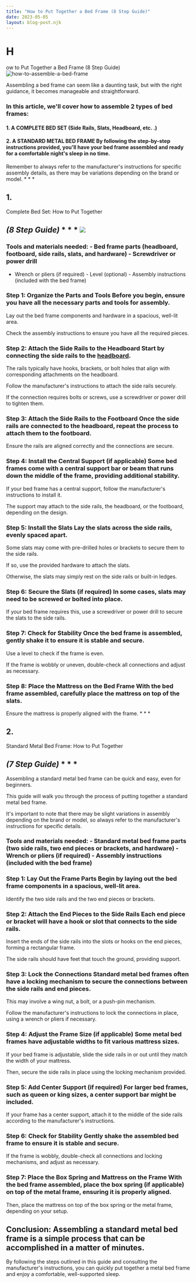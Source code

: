 ```yaml
---
title: "How to Put Together a Bed Frame (8 Step Guide)"
date: 2023-05-05
layout: blog-post.njk
---
```


# H

ow to Put Together a Bed Frame (8 Step Guide) ![how-to-assemble-a-bed-frame](/images/blog/Most-Attractive-Youtube-Thumbnail-2023-03-11T195439.634-1024x576.png)

Assembling a bed frame can seem like a daunting task, but with the right guidance, it becomes manageable and straightforward.

### In this article, we'll cover how to assemble 2 types of bed frames: 

#### 1\. **A COMPLETE BED SET** (Side Rails, Slats, Headboard, etc. .)

#### 2\. A STANDARD METAL BED FRAME By following the step-by-step instructions provided, you'll have your bed frame assembled and ready for a comfortable night's sleep in no time.

Remember to always refer to the manufacturer's instructions for specific assembly details, as there may be variations depending on the brand or model. * * *

## 1\.

Complete Bed Set: How to Put Together

## _(8 Step Guide)_ * * * ![](/images/blog/C1u2kheUMjS-1024x768.jpeg) 

### Tools and materials needed: - Bed frame parts (headboard, footboard, side rails, slats, and hardware) - Screwdriver or power drill

- Wrench or pliers (if required) - Level (optional) - Assembly instructions (included with the bed frame)

### Step 1: Organize the Parts and Tools Before you begin, ensure you have all the necessary parts and tools for assembly.

Lay out the bed frame components and hardware in a spacious, well-lit area.

Check the assembly instructions to ensure you have all the required pieces.

### Step 2: Attach the Side Rails to the Headboard Start by connecting the side rails to the [headboard](/blog/how-to-attach-a-headboard-to-a-bed-frame/).

The rails typically have hooks, brackets, or bolt holes that align with corresponding attachments on the headboard.

Follow the manufacturer's instructions to attach the side rails securely.

If the connection requires bolts or screws, use a screwdriver or power drill to tighten them.

### Step 3: Attach the Side Rails to the Footboard Once the side rails are connected to the headboard, repeat the process to attach them to the footboard.

Ensure the rails are aligned correctly and the connections are secure.

### Step 4: Install the Central Support (if applicable) Some bed frames come with a central support bar or beam that runs down the middle of the frame, providing additional stability.

If your bed frame has a central support, follow the manufacturer's instructions to install it.

The support may attach to the side rails, the headboard, or the footboard, depending on the design.

### Step 5: Install the Slats Lay the slats across the side rails, evenly spaced apart.

Some slats may come with pre-drilled holes or brackets to secure them to the side rails.

If so, use the provided hardware to attach the slats.

Otherwise, the slats may simply rest on the side rails or built-in ledges.

### Step 6: Secure the Slats (if required) In some cases, slats may need to be screwed or bolted into place.

If your bed frame requires this, use a screwdriver or power drill to secure the slats to the side rails.

### Step 7: Check for Stability Once the bed frame is assembled, gently shake it to ensure it is stable and secure.

Use a level to check if the frame is even.

If the frame is wobbly or uneven, double-check all connections and adjust as necessary.

### Step 8: Place the Mattress on the Bed Frame With the bed frame assembled, carefully place the mattress on top of the slats.

Ensure the mattress is properly aligned with the frame. * * *

## 2\.

Standard Metal Bed Frame: How to Put Together

## _(7 Step Guide)_ * * *

Assembling a standard metal bed frame can be quick and easy, even for beginners.

This guide will walk you through the process of putting together a standard metal bed frame.

It's important to note that there may be slight variations in assembly depending on the brand or model, so always refer to the manufacturer's instructions for specific details.

### Tools and materials needed: - Standard metal bed frame parts (two side rails, two end pieces or brackets, and hardware) - Wrench or pliers (if required) - Assembly instructions (included with the bed frame) 

### Step 1: Lay Out the Frame Parts Begin by laying out the bed frame components in a spacious, well-lit area.

Identify the two side rails and the two end pieces or brackets.

### Step 2: Attach the End Pieces to the Side Rails Each end piece or bracket will have a hook or slot that connects to the side rails.

Insert the ends of the side rails into the slots or hooks on the end pieces, forming a rectangular frame.

The side rails should have feet that touch the ground, providing support.

### Step 3: Lock the Connections Standard metal bed frames often have a locking mechanism to secure the connections between the side rails and end pieces.

This may involve a wing nut, a bolt, or a push-pin mechanism.

Follow the manufacturer's instructions to lock the connections in place, using a wrench or pliers if necessary.

### Step 4: Adjust the Frame Size (if applicable) Some metal bed frames have adjustable widths to fit various mattress sizes.

If your bed frame is adjustable, slide the side rails in or out until they match the width of your mattress.

Then, secure the side rails in place using the locking mechanism provided.

### Step 5: Add Center Support (if required) For larger bed frames, such as queen or king sizes, a center support bar might be included.

If your frame has a center support, attach it to the middle of the side rails according to the manufacturer's instructions.

### Step 6: Check for Stability Gently shake the assembled bed frame to ensure it is stable and secure.

If the frame is wobbly, double-check all connections and locking mechanisms, and adjust as necessary.

### Step 7: Place the Box Spring and Mattress on the Frame With the bed frame assembled, place the box spring (if applicable) on top of the metal frame, ensuring it is properly aligned.

Then, place the mattress on top of the box spring or the metal frame, depending on your setup.

## Conclusion: Assembling a standard metal bed frame is a simple process that can be accomplished in a matter of minutes.

By following the steps outlined in this guide and consulting the manufacturer's instructions, you can quickly put together a metal bed frame and enjoy a comfortable, well-supported sleep.
